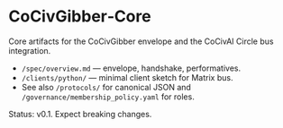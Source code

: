 # CoCivGibber‑Core

Core artifacts for the CoCivGibber envelope and the CoCivAI Circle bus integration.

- `/spec/overview.md` — envelope, handshake, performatives.
- `/clients/python/` — minimal client sketch for Matrix bus.
- See also `/protocols/` for canonical JSON and `/governance/membership_policy.yaml` for roles.

Status: v0.1.  Expect breaking changes.

